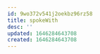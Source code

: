 ```yaml
---
id: 9wo372v541j2oekbz96rz58
title: spokeWith
desc: ''
updated: 1646284643708
created: 1646284643708
---
```



